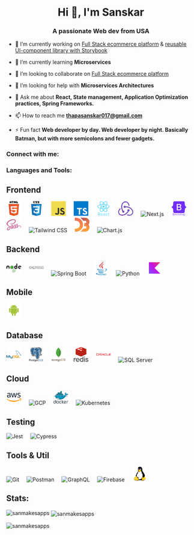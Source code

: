 <h1 align="center">Hi 👋, I'm Sanskar</h1>
<h3 align="center">A passionate Web dev from USA</h3>

- 🔭 I’m currently working on [Full Stack ecommerce platform](https://github.com/sanMakesApps/one-cart) & [reusable UI-component library with Storybook](https://github.com/sanMakesApps/ui-book)

- 🌱 I’m currently learning **Microservices**

- 👯 I’m looking to collaborate on [Full Stack ecommerce platform](https://github.com/sanMakesApps/one-cart)

- 🤝 I’m looking for help with **Microservices Architectures**

- 💬 Ask me about **React, State management, Application Optimization practices, Spring Frameworks.**

- 📫 How to reach me **thapasanskar017@gmail.com**

- ⚡ Fun fact **Web developer by day. Web developer by night. Basically Batman, but with more semicolons and fewer gadgets.**

<h3 align="left">Connect with me:</h3>
<p align="left">
</p>

<h3 align="left">Languages and Tools:</h3>


## Frontend
<p align="left" gap="10px">
  <img src="https://raw.githubusercontent.com/devicons/devicon/master/icons/html5/html5-original-wordmark.svg" alt="HTML" width="40" height="40"/> &nbsp;&nbsp;&nbsp;
  <img src="https://raw.githubusercontent.com/devicons/devicon/master/icons/css3/css3-original-wordmark.svg" alt="CSS" width="40" height="40"/> &nbsp;&nbsp;&nbsp;
  <img src="https://raw.githubusercontent.com/devicons/devicon/master/icons/javascript/javascript-original.svg" alt="JavaScript" width="40" height="40" /> &nbsp;&nbsp;&nbsp;
  <img src="https://raw.githubusercontent.com/devicons/devicon/master/icons/typescript/typescript-original.svg" alt="TypeScript" width="40" height="40" /> &nbsp;&nbsp;&nbsp;
  <img src="https://raw.githubusercontent.com/devicons/devicon/master/icons/react/react-original-wordmark.svg" alt="React" width="40" height="40"/> &nbsp;&nbsp;&nbsp;
  <img src="https://raw.githubusercontent.com/devicons/devicon/master/icons/redux/redux-original.svg" alt="Redux" width="40" height="40"/> &nbsp;&nbsp;&nbsp;
  <img src="https://cdn.worldvectorlogo.com/logos/nextjs-2.svg" alt="Next.js" width="40" height="40"/> &nbsp;&nbsp;&nbsp;
  <img src="https://raw.githubusercontent.com/devicons/devicon/master/icons/bootstrap/bootstrap-plain-wordmark.svg" alt="Bootstrap" width="40" height="40"/> &nbsp;&nbsp;&nbsp;
  <img src="https://raw.githubusercontent.com/devicons/devicon/master/icons/sass/sass-original.svg" alt="SASS" width="40" height="40"/> &nbsp;&nbsp;&nbsp;
  <img src="https://www.vectorlogo.zone/logos/tailwindcss/tailwindcss-icon.svg" alt="Tailwind CSS" width="40" height="40"/> &nbsp;&nbsp;&nbsp;
  <img src="https://raw.githubusercontent.com/devicons/devicon/master/icons/d3js/d3js-original.svg" alt="D3.js" width="40" height="40"/> &nbsp;&nbsp;&nbsp;
  <img src="https://www.chartjs.org/media/logo-title.svg" alt="Chart.js" width="40" height="40"/> &nbsp;&nbsp;&nbsp;
</p>

## Backend
<p align="left"> 
  <img src="https://raw.githubusercontent.com/devicons/devicon/master/icons/nodejs/nodejs-original-wordmark.svg" alt="Node.js" width="40" height="40"/>  &nbsp;&nbsp;&nbsp;
  <img src="https://raw.githubusercontent.com/devicons/devicon/master/icons/express/express-original-wordmark.svg" alt="Express.js" width="40" height="40"/>  &nbsp;&nbsp;&nbsp;
  <img src="https://www.vectorlogo.zone/logos/springio/springio-icon.svg" alt="Spring Boot" width="40" height="40"/>  &nbsp;&nbsp;&nbsp;
  <img src="https://raw.githubusercontent.com/devicons/devicon/master/icons/java/java-original.svg" alt="Java" width="40" height="40"/>  &nbsp;&nbsp;&nbsp;
  <img src="https://www.vectorlogo.zone/logos/python/python-icon.svg" alt="Python" width="40" height="40"/>  &nbsp;&nbsp;&nbsp;
  <img src="https://raw.githubusercontent.com/devicons/devicon/master/icons/kotlin/kotlin-original.svg" alt="Kotlin" width="40" height="40"/>  &nbsp;&nbsp;&nbsp;
</p>

## Mobile

<p align="left"> 
  <img src="https://raw.githubusercontent.com/devicons/devicon/master/icons/android/android-original-wordmark.svg" alt="Android" width="40" height="40"/>
</p>

## Database
<p align="left"> 
  <img src="https://raw.githubusercontent.com/devicons/devicon/master/icons/mysql/mysql-original-wordmark.svg" alt="MySQL" width="40" height="40"/>  &nbsp;&nbsp;&nbsp;
  <img src="https://raw.githubusercontent.com/devicons/devicon/master/icons/postgresql/postgresql-original-wordmark.svg" alt="PostgreSQL" width="40" height="40"/>  &nbsp;&nbsp;&nbsp;
  <img src="https://raw.githubusercontent.com/devicons/devicon/master/icons/mongodb/mongodb-original-wordmark.svg" alt="MongoDB" width="40" height="40"/>  &nbsp;&nbsp;&nbsp;
  <img src="https://raw.githubusercontent.com/devicons/devicon/master/icons/redis/redis-original-wordmark.svg" alt="Redis" width="40" height="40"/>  &nbsp;&nbsp;&nbsp;
  <img src="https://raw.githubusercontent.com/devicons/devicon/master/icons/oracle/oracle-original.svg" alt="Oracle" width="40" height="40"/>  &nbsp;&nbsp;&nbsp;
  <img src="https://www.svgrepo.com/show/303229/microsoft-sql-server-logo.svg" alt="SQL Server" width="40" height="40"/>  &nbsp;&nbsp;&nbsp;
</p>

## Cloud
<p align="left"> 
  <img src="https://raw.githubusercontent.com/devicons/devicon/master/icons/amazonwebservices/amazonwebservices-original-wordmark.svg" alt="AWS" width="40" height="40"/>  &nbsp;&nbsp;&nbsp;
  <img src="https://www.vectorlogo.zone/logos/google_cloud/google_cloud-icon.svg" alt="GCP" width="40" height="40"/>  &nbsp;&nbsp;&nbsp;
  <img src="https://raw.githubusercontent.com/devicons/devicon/master/icons/docker/docker-original-wordmark.svg" alt="Docker" width="40" height="40"/>  &nbsp;&nbsp;&nbsp;
  <img src="https://www.vectorlogo.zone/logos/kubernetes/kubernetes-icon.svg" alt="Kubernetes" width="40" height="40"/>  &nbsp;&nbsp;&nbsp;
</p>

## Testing
<p align="left"> 
  <img src="https://www.vectorlogo.zone/logos/jestjsio/jestjsio-icon.svg" alt="Jest" width="40" height="40"/>  &nbsp;&nbsp;&nbsp;
  <img src="https://raw.githubusercontent.com/simple-icons/simple-icons/master/icons/cypress.svg" alt="Cypress" width="40" height="40"/>  &nbsp;&nbsp;&nbsp;
</p>

## Tools & Util
<p align="left"> 
  <img src="https://www.vectorlogo.zone/logos/git-scm/git-scm-icon.svg" alt="Git" width="40" height="40"/>  &nbsp;&nbsp;&nbsp;
  <img src="https://www.vectorlogo.zone/logos/getpostman/getpostman-icon.svg" alt="Postman" width="40" height="40"/>  &nbsp;&nbsp;&nbsp;
  <img src="https://www.vectorlogo.zone/logos/graphql/graphql-icon.svg" alt="GraphQL" width="40" height="40"/>  &nbsp;&nbsp;&nbsp;
  <img src="https://www.vectorlogo.zone/logos/firebase/firebase-icon.svg" alt="Firebase" width="40" height="40"/>  &nbsp;&nbsp;&nbsp;
  <img src="https://raw.githubusercontent.com/devicons/devicon/master/icons/linux/linux-original.svg" alt="Linux" width="40" height="40"/> &nbsp;&nbsp;&nbsp;
</p>

## Stats:

<p><img align="left" src="https://github-readme-stats.vercel.app/api/top-langs?username=sanmakesapps&show_icons=true&locale=en&layout=compact" alt="sanmakesapps" /></p>

<p>&nbsp;<img align="center" src="https://github-readme-stats.vercel.app/api?username=sanmakesapps&show_icons=true&locale=en" alt="sanmakesapps" /></p>

<p><img align="center" src="https://github-readme-streak-stats.herokuapp.com/?user=sanmakesapps&" alt="sanmakesapps" /></p>
